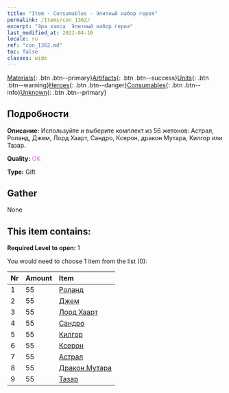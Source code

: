 ```yaml
---
title: "Item - Consumables - Элитный набор героя"
permalink: /Items/con_1362/
excerpt: "Эра хаоса  Элитный набор героя"
last_modified_at: 2021-04-16
locale: ru
ref: "con_1362.md"
toc: false
classes: wide
---
```

 [Materials](/ru/Items/){: .btn .btn--primary}[Artifacts](/ru/Items/Artifacts/){: .btn .btn--success}[Units](/ru/Items/Units/){: .btn .btn--warning}[Heroes](/ru/Items/Heroes/){: .btn .btn--danger}[Consumables](/ru/Items/Consumables/){: .btn .btn--info}[Unknown](/ru/Items/Unknown/){: .btn .btn--primary}

## Подробности
 **Описание:** Используйте и выберите комплект из 56 жетонов: Астрал, Роланд, Джем, Лорд Хаарт, Сандро, Ксерон, дракон Мутара, Килгор или Тазар.

 **Quality:** <span style="color: #DA70D6">OK</span>

 **Type:** Gift

## Gather

  None

## This item contains:

 **Required Level to open:** 1

 You would need to choose 1 item from the list (0):

  | Nr | Amount |     Item    |
  |:---|:-------|:------------|
  | 1 | 55 | [Роланд](/ru/Items/her_362/) |  | 
  | 2 | 55 | [Джем](/ru/Items/her_369/) |  | 
  | 3 | 55 | [Лорд Хаарт](/ru/Items/her_370/) |  | 
  | 4 | 55 | [Сандро](/ru/Items/her_371/) |  | 
  | 5 | 55 | [Килгор](/ru/Items/her_374/) |  | 
  | 6 | 55 | [Ксерон](/ru/Items/her_383/) |  | 
  | 7 | 55 | [Астрал](/ru/Items/her_388/) |  | 
  | 8 | 55 | [Дракон Мутара](/ru/Items/her_390/) |  | 
  | 9 | 55 | [Тазар](/ru/Items/her_393/) |  | 
